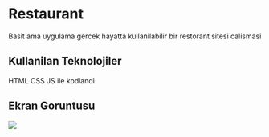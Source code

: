 <h1> Restaurant </h1>

Basit ama uygulama gercek hayatta kullanilabilir bir restorant sitesi calismasi

<h2> Kullanilan Teknolojiler </h2>

HTML CSS JS ile kodlandi

<h2> Ekran Goruntusu </h2>

![](ekran.gif)